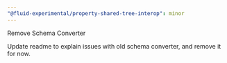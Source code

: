 ```yaml
---
"@fluid-experimental/property-shared-tree-interop": minor
---
```


Remove Schema Converter

Update readme to explain issues with old schema converter, and remove it for now.

